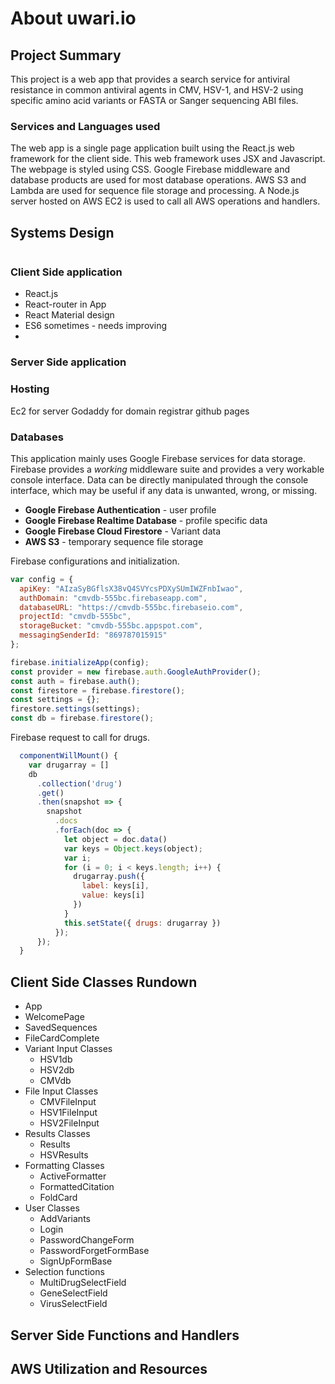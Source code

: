 # About uwari.io

## Project Summary

This project is a web app that provides a search service for antiviral resistance in common antiviral agents in CMV, HSV-1, and HSV-2 using specific amino acid variants or FASTA or Sanger sequencing ABI files.

### Services and Languages used

The web app is a single page application built using the React.js web framework for the client side. This web framework uses JSX and Javascript. The webpage is styled using CSS. Google Firebase middleware and database products are used for most database operations. AWS S3 and Lambda are used for sequence file storage and processing. A Node.js server hosted on AWS EC2 is used to call all AWS operations and handlers.

## Systems Design

<image>

### Client Side application

 * React.js
 * React-router in App
 * React Material design
 * ES6 sometimes - needs improving
 * 

### Server Side application

### Hosting
Ec2 for server
Godaddy for domain registrar
github pages


### Databases

This application mainly uses Google Firebase services for data storage. Firebase provides a _working_ middleware suite and provides a very workable console interface. Data can be directly manipulated through the console interface, which may be useful if any data is unwanted, wrong, or missing.

* **Google Firebase Authentication** - user profile
* **Google Firebase Realtime Database** - profile specific data
* **Google Firebase Cloud Firestore** - Variant data
* **AWS S3** - temporary sequence file storage

Firebase configurations and initialization.

```javascript
var config = {
  apiKey: "AIzaSyBGflsX38vQ4SVYcsPDXySUmIWZFnbIwao",
  authDomain: "cmvdb-555bc.firebaseapp.com",
  databaseURL: "https://cmvdb-555bc.firebaseio.com",
  projectId: "cmvdb-555bc",
  storageBucket: "cmvdb-555bc.appspot.com",
  messagingSenderId: "869787015915"
};

firebase.initializeApp(config);
const provider = new firebase.auth.GoogleAuthProvider();
const auth = firebase.auth();
const firestore = firebase.firestore();
const settings = {};
firestore.settings(settings);
const db = firebase.firestore();
```

Firebase request to call for drugs.

```javascript
  componentWillMount() {
    var drugarray = []
    db
      .collection('drug')
      .get()
      .then(snapshot => {
        snapshot
          .docs
          .forEach(doc => {
            let object = doc.data()
            var keys = Object.keys(object);
            var i;
            for (i = 0; i < keys.length; i++) {
              drugarray.push({
                label: keys[i],
                value: keys[i]
              })
            }
            this.setState({ drugs: drugarray })
          });
      });
  }
```

## Client Side Classes Rundown

* App
* WelcomePage
* SavedSequences
* FileCardComplete
* Variant Input Classes
    * HSV1db
    * HSV2db
    * CMVdb
* File Input Classes
    * CMVFileInput
    * HSV1FileInput
    * HSV2FileInput
* Results Classes
    * Results
    * HSVResults
* Formatting Classes
    * ActiveFormatter
    * FormattedCitation
    * FoldCard
* User Classes
    * AddVariants
    * Login
    * PasswordChangeForm
    * PasswordForgetFormBase
    * SignUpFormBase
* Selection functions
    * MultiDrugSelectField
    * GeneSelectField
    * VirusSelectField

## Server Side Functions and Handlers

## AWS Utilization and Resources
